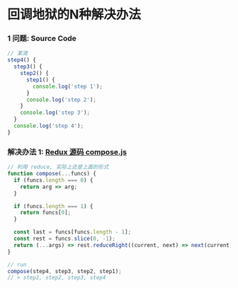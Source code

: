 # 回调地狱的N种解决办法

### 1 问题: Source Code

```javascript
// 某滴
step4() {
  step3() {
    step2() {
      step1() {
        console.log('step 1');
      }
      console.log('step 2');
    }
    console.log('step 3');
  }
  console.log('step 4');
}
```

### 解决办法 1: [Redux 源码 compose.js](https://github.com/reactjs/redux/blob/master/src/compose.js)

```javascript
// 利用 reduce, 实际上还是上面的形式
function compose(...funcs) {
  if (funcs.length === 0) {
    return arg => arg;  
  }

  if (funcs.length === 1) {
    return funcs[0];
  }

  const last = funcs[funcs.length - 1];
  const rest = funcs.slice(0, -1);
  return (...args) => rest.reduceRight((current, next) => next(current), last(...));
}

// run
compose(step4, step3, step2, step1);
// > step1, step2, step3, step4
```
